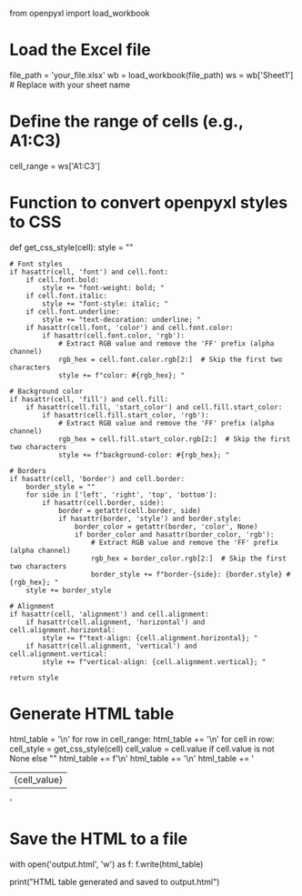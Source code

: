 from openpyxl import load_workbook

# Load the Excel file
file_path = 'your_file.xlsx'
wb = load_workbook(file_path)
ws = wb['Sheet1']  # Replace with your sheet name

# Define the range of cells (e.g., A1:C3)
cell_range = ws['A1:C3']

# Function to convert openpyxl styles to CSS
def get_css_style(cell):
    style = ""
    
    # Font styles
    if hasattr(cell, 'font') and cell.font:
        if cell.font.bold:
            style += "font-weight: bold; "
        if cell.font.italic:
            style += "font-style: italic; "
        if cell.font.underline:
            style += "text-decoration: underline; "
        if hasattr(cell.font, 'color') and cell.font.color:
            if hasattr(cell.font.color, 'rgb'):
                # Extract RGB value and remove the 'FF' prefix (alpha channel)
                rgb_hex = cell.font.color.rgb[2:]  # Skip the first two characters
                style += f"color: #{rgb_hex}; "
    
    # Background color
    if hasattr(cell, 'fill') and cell.fill:
        if hasattr(cell.fill, 'start_color') and cell.fill.start_color:
            if hasattr(cell.fill.start_color, 'rgb'):
                # Extract RGB value and remove the 'FF' prefix (alpha channel)
                rgb_hex = cell.fill.start_color.rgb[2:]  # Skip the first two characters
                style += f"background-color: #{rgb_hex}; "
    
    # Borders
    if hasattr(cell, 'border') and cell.border:
        border_style = ""
        for side in ['left', 'right', 'top', 'bottom']:
            if hasattr(cell.border, side):
                border = getattr(cell.border, side)
                if hasattr(border, 'style') and border.style:
                    border_color = getattr(border, 'color', None)
                    if border_color and hasattr(border_color, 'rgb'):
                        # Extract RGB value and remove the 'FF' prefix (alpha channel)
                        rgb_hex = border_color.rgb[2:]  # Skip the first two characters
                        border_style += f"border-{side}: {border.style} #{rgb_hex}; "
        style += border_style
    
    # Alignment
    if hasattr(cell, 'alignment') and cell.alignment:
        if hasattr(cell.alignment, 'horizontal') and cell.alignment.horizontal:
            style += f"text-align: {cell.alignment.horizontal}; "
        if hasattr(cell.alignment, 'vertical') and cell.alignment.vertical:
            style += f"vertical-align: {cell.alignment.vertical}; "
    
    return style

# Generate HTML table
html_table = '<table style="border-collapse: collapse;">\n'
for row in cell_range:
    html_table += '<tr>\n'
    for cell in row:
        cell_style = get_css_style(cell)
        cell_value = cell.value if cell.value is not None else ""
        html_table += f'<td style="{cell_style}">{cell_value}</td>\n'
    html_table += '</tr>\n'
html_table += '</table>'

# Save the HTML to a file
with open('output.html', 'w') as f:
    f.write(html_table)

print("HTML table generated and saved to output.html")